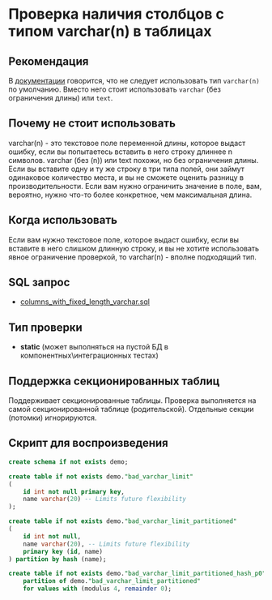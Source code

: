 # Проверка наличия столбцов с типом varchar(n) в таблицах

## Рекомендация
В [документации](https://wiki.postgresql.org/wiki/Don%27t_Do_This#Don.27t_use_varchar.28n.29_by_default) говорится, что не следует использовать тип `varchar(n)` по умолчанию.
Вместо него стоит использовать `varchar` (без ограничения длины) или `text`.

## Почему не стоит использовать

varchar(n) - это текстовое поле переменной длины, которое выдаст ошибку, если вы попытаетесь вставить в него строку длиннее n символов.
varchar (без (n)) или text похожи, но без ограничения длины. Если вы вставите одну и ту же строку в три типа полей, они займут одинаковое количество места, и вы не сможете оценить разницу в производительности.
Если вам нужно ограничить значение в поле, вам, вероятно, нужно что-то более конкретное, чем максимальная длина.

## Когда использовать

Если вам нужно текстовое поле, которое выдаст ошибку, если вы вставите в него слишком длинную строку, и вы не хотите использовать явное ограничение проверкой, то varchar(n) - вполне подходящий тип.

## SQL запрос

- [columns_with_fixed_length_varchar.sql](https://github.com/mfvanek/pg-index-health-sql/blob/master/sql/columns_with_fixed_length_varchar.sql)

## Тип проверки

- **static** (может выполняться на пустой БД в компонентных\интеграционных тестах)

## Поддержка секционированных таблиц

Поддерживает секционированные таблицы.
Проверка выполняется на самой секционированной таблице (родительской). Отдельные секции (потомки) игнорируются.

## Скрипт для воспроизведения

```sql
create schema if not exists demo;

create table if not exists demo."bad_varchar_limit"
(
    id int not null primary key,
    name varchar(20) -- Limits future flexibility
);

create table if not exists demo."bad_varchar_limit_partitioned"
(
    id int not null,
    name varchar(20), -- Limits future flexibility
    primary key (id, name)
) partition by hash (name);

create table if not exists demo."bad_varchar_limit_partitioned_hash_p0"
    partition of demo."bad_varchar_limit_partitioned"
    for values with (modulus 4, remainder 0);
```
